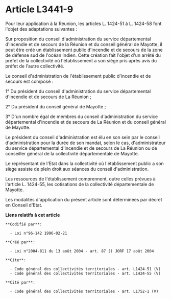 # Article L3441-9

Pour leur application à la Réunion, les articles L. 1424-51 à L. 1424-58 font l'objet des adaptations suivantes : 

Sur proposition du conseil d'administration du service départemental d'incendie et de secours de la Réunion et du conseil
général de Mayotte, il peut être créé un établissement public d'incendie et de secours de la zone de défense sud de l'océan
Indien. Cette création fait l'objet d'un arrêté du préfet de la collectivité où l'établissement a son siège pris après avis
du préfet de l'autre collectivité. 

Le conseil d'administration de l'établissement public d'incendie et de secours est composé : 

1° Du président du conseil d'administration du service départemental d'incendie et de secours de La Réunion ; 

2° Du président du conseil général de Mayotte ; 

3° D'un nombre égal de membres du conseil d'administration du service départemental d'incendie et de secours de La Réunion et
du conseil général de Mayotte. 

Le président du conseil d'administration est élu en son sein par le conseil d'administration pour la durée de son mandat,
selon le cas, d'administrateur du service départemental d'incendie et de secours de La Réunion ou de conseiller général de la
collectivité départementale de Mayotte. 

Le représentant de l'Etat dans la collectivité où l'établissement public a son siège assiste de plein droit aux séances du
conseil d'administration. 

Les ressources de l'établissement comprennent, outre celles prévues à l'article L. 1424-55, les cotisations de la
collectivité départementale de Mayotte. 

Les modalités d'application du présent article sont déterminées par décret en Conseil d'Etat.

**Liens relatifs à cet article**

	**Codifié par**:

	  - Loi n°96-142 1996-02-21

	**Créé par**:

	  - Loi n°2004-811 du 13 août 2004 - art. 87 () JORF 17 août 2004

	**Cite**:

	  - Code général des collectivités territoriales - art. L1424-51 (V)
	  - Code général des collectivités territoriales - art. L1424-55 (V)

	**Cité par**:

	  - Code général des collectivités territoriales - art. L1752-1 (V)
